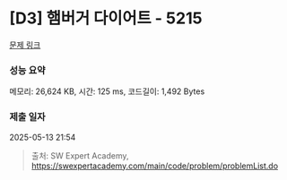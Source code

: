 # [D3] 햄버거 다이어트 - 5215 

[문제 링크](https://swexpertacademy.com/main/code/problem/problemDetail.do?contestProbId=AWT-lPB6dHUDFAVT) 

### 성능 요약

메모리: 26,624 KB, 시간: 125 ms, 코드길이: 1,492 Bytes

### 제출 일자

2025-05-13 21:54



> 출처: SW Expert Academy, https://swexpertacademy.com/main/code/problem/problemList.do